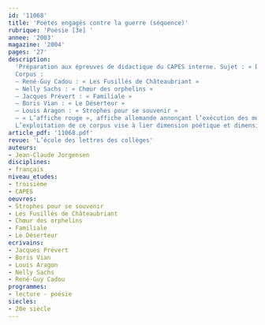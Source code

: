 ```yaml
---
id: '11068'
title: 'Poètes engagés contre la guerre (séquence)'
rubrique: 'Poésie [3e] '
annee: '2003'
magazine: '2004'
pages: '27'
description: 
  'Préparation aux épreuves de didactique du CAPES interne. Sujet : « Dans le cadre des objectifs de lecture assignés à la classe de troisième, vous entreprendrez l’étude des poèmes et d’un document iconographique. Vous définirez votre projet d’ensemble et ses modalités d’exploitation. »
  Corpus :
  – René-Guy Cadou : « Les Fusillés de Châteaubriant »
  – Nelly Sachs : « Chœur des orphelins »
  – Jacques Prévert : « Familiale »
  – Boris Vian : « Le Déserteur »
  – Louis Aragon : « Strophes pour se souvenir »
  – « L’affiche rouge », affiche allemande annonçant l’exécution des membres du groupe Manouchian le 21 février 1944
  L’exploitation de ce corpus vise à lier dimension poétique et dimension argumentative. La séquence incitera les élèves à orienter leurs lectures vers ce genre particulier qu’est la poésie engagée. Elle les initiera à l’écriture d’un texte dénonciateur où émotion poétique et technique argumentative se combinent.'
article_pdf: '11068.pdf'
revue: 'L’école des lettres des collèges'
auteurs:
- Jean-Claude Jorgensen
disciplines:
- français
niveau_etudes:
- troisième
- CAPES
oeuvres:
- Strophes pour se souvenir
- Les Fusillés de Châteaubriant
- Chœur des orphelins
- Familiale
- Le Déserteur
ecrivains:
- Jacques Prévert
- Boris Vian
- Louis Aragon
- Nelly Sachs
- René-Guy Cadou
programmes:
- lecture - poésie
siecles:
- 20e siècle
---
```

